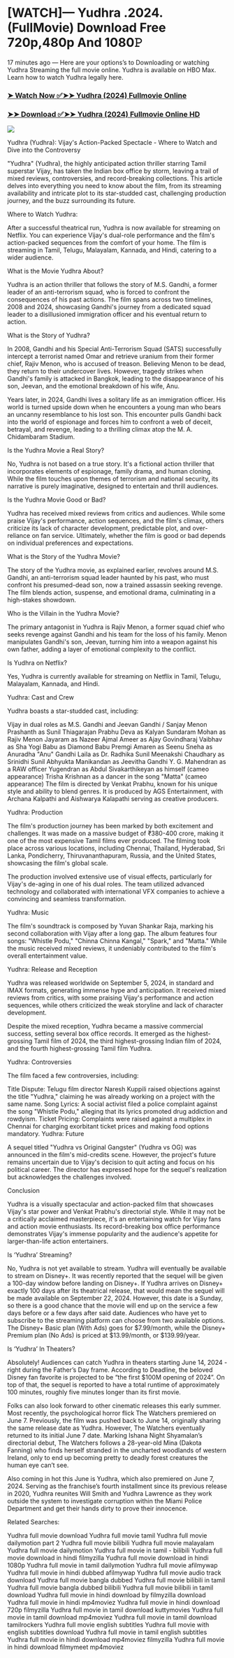 # [WATCH]— Yudhra .2024.(FullMovie) Download Free 720p,480p And 1080𝙿

17 minutes ago — Here are your options’s to Downloading or watching Yudhra Streaming the full movie online. Yudhra is available on HBO Max. Learn how to watch Yudhra legally here.


### [➤ Watch Now ✅➤➤ Yudhra (2024) Fullmovie Online](https://cutt.ly/seYtyFB8)

### [➤➤ Download ✅➤➤ Yudhra (2024) Fullmovie Online HD](https://cutt.ly/seYtyFB8)

<p dir="auto"><a href="https://cutt.ly/seYtyFB8" title="PLAY NOW" rel="nofollow"><img src="https://i.imgur.com/jhNGoEt.gif" style="max-width: 100%;"></a></p>

Yudhra (Yudhra): Vijay's Action-Packed Spectacle - Where to Watch and Dive into the Controversy

"Yudhra" (Yudhra), the highly anticipated action thriller starring Tamil superstar Vijay, has taken the Indian box office by storm, leaving a trail of mixed reviews, controversies, and record-breaking collections. This article delves into everything you need to know about the film, from its streaming availability and intricate plot to its star-studded cast, challenging production journey, and the buzz surrounding its future.

Where to Watch Yudhra:

After a successful theatrical run, Yudhra is now available for streaming on Netflix. You can experience Vijay's dual-role performance and the film's action-packed sequences from the comfort of your home. The film is streaming in Tamil, Telugu, Malayalam, Kannada, and Hindi, catering to a wider audience.

What is the Movie Yudhra About?

Yudhra is an action thriller that follows the story of M.S. Gandhi, a former leader of an anti-terrorism squad, who is forced to confront the consequences of his past actions. The film spans across two timelines, 2008 and 2024, showcasing Gandhi's journey from a dedicated squad leader to a disillusioned immigration officer and his eventual return to action.

What is the Story of Yudhra?

In 2008, Gandhi and his Special Anti-Terrorism Squad (SATS) successfully intercept a terrorist named Omar and retrieve uranium from their former chief, Rajiv Menon, who is accused of treason. Believing Menon to be dead, they return to their undercover lives. However, tragedy strikes when Gandhi's family is attacked in Bangkok, leading to the disappearance of his son, Jeevan, and the emotional breakdown of his wife, Anu.

Years later, in 2024, Gandhi lives a solitary life as an immigration officer. His world is turned upside down when he encounters a young man who bears an uncanny resemblance to his lost son. This encounter pulls Gandhi back into the world of espionage and forces him to confront a web of deceit, betrayal, and revenge, leading to a thrilling climax atop the M. A. Chidambaram Stadium.

Is the Yudhra Movie a Real Story?

No, Yudhra is not based on a true story. It's a fictional action thriller that incorporates elements of espionage, family drama, and human cloning. While the film touches upon themes of terrorism and national security, its narrative is purely imaginative, designed to entertain and thrill audiences.

Is the Yudhra Movie Good or Bad?

Yudhra has received mixed reviews from critics and audiences. While some praise Vijay's performance, action sequences, and the film's climax, others criticize its lack of character development, predictable plot, and over-reliance on fan service. Ultimately, whether the film is good or bad depends on individual preferences and expectations.

What is the Story of the Yudhra Movie?

The story of the Yudhra movie, as explained earlier, revolves around M.S. Gandhi, an anti-terrorism squad leader haunted by his past, who must confront his presumed-dead son, now a trained assassin seeking revenge. The film blends action, suspense, and emotional drama, culminating in a high-stakes showdown.

Who is the Villain in the Yudhra Movie?

The primary antagonist in Yudhra is Rajiv Menon, a former squad chief who seeks revenge against Gandhi and his team for the loss of his family. Menon manipulates Gandhi's son, Jeevan, turning him into a weapon against his own father, adding a layer of emotional complexity to the conflict.

Is Yudhra on Netflix?

Yes, Yudhra is currently available for streaming on Netflix in Tamil, Telugu, Malayalam, Kannada, and Hindi.

Yudhra: Cast and Crew

Yudhra boasts a star-studded cast, including:

Vijay in dual roles as M.S. Gandhi and Jeevan Gandhi / Sanjay Menon
Prashanth as Sunil Thiagarajan
Prabhu Deva as Kalyan Sundaram
Mohan as Rajiv Menon
Jayaram as Nazeer
Ajmal Ameer as Ajay Govindharaj
Vaibhav as Sha
Yogi Babu as Diamond Babu
Premgi Amaren as Seenu
Sneha as Anuradha "Anu" Gandhi
Laila as Dr. Radhika Sunil
Meenakshi Chaudhary as Srinidhi Sunil
Abhyukta Manikandan as Jeevitha Gandhi
Y. G. Mahendran as a RAW officer
Yugendran as Abdul
Sivakarthikeyan as himself (cameo appearance)
Trisha Krishnan as a dancer in the song "Matta" (cameo appearance)
The film is directed by Venkat Prabhu, known for his unique style and ability to blend genres. It is produced by AGS Entertainment, with Archana Kalpathi and Aishwarya Kalapathi serving as creative producers.

Yudhra: Production

The film's production journey has been marked by both excitement and challenges. It was made on a massive budget of ₹380-400 crore, making it one of the most expensive Tamil films ever produced. The filming took place across various locations, including Chennai, Thailand, Hyderabad, Sri Lanka, Pondicherry, Thiruvananthapuram, Russia, and the United States, showcasing the film's global scale.

The production involved extensive use of visual effects, particularly for Vijay's de-aging in one of his dual roles. The team utilized advanced technology and collaborated with international VFX companies to achieve a convincing and seamless transformation.

Yudhra: Music

The film's soundtrack is composed by Yuvan Shankar Raja, marking his second collaboration with Vijay after a long gap. The album features four songs: "Whistle Podu," "Chinna Chinna Kangal," "Spark," and "Matta." While the music received mixed reviews, it undeniably contributed to the film's overall entertainment value.

Yudhra: Release and Reception

Yudhra was released worldwide on September 5, 2024, in standard and IMAX formats, generating immense hype and anticipation. It received mixed reviews from critics, with some praising Vijay's performance and action sequences, while others criticized the weak storyline and lack of character development.

Despite the mixed reception, Yudhra became a massive commercial success, setting several box office records. It emerged as the highest-grossing Tamil film of 2024, the third highest-grossing Indian film of 2024, and the fourth highest-grossing Tamil film Yudhra.

Yudhra: Controversies

The film faced a few controversies, including:

Title Dispute: Telugu film director Naresh Kuppili raised objections against the title "Yudhra," claiming he was already working on a project with the same name.
Song Lyrics: A social activist filed a police complaint against the song "Whistle Podu," alleging that its lyrics promoted drug addiction and rowdyism.
Ticket Pricing: Complaints were raised against a multiplex in Chennai for charging exorbitant ticket prices and making food options mandatory.
Yudhra: Future

A sequel titled "Yudhra vs Original Gangster" (Yudhra vs OG) was announced in the film's mid-credits scene. However, the project's future remains uncertain due to Vijay's decision to quit acting and focus on his political career. The director has expressed hope for the sequel's realization but acknowledges the challenges involved.

Conclusion

Yudhra is a visually spectacular and action-packed film that showcases Vijay's star power and Venkat Prabhu's directorial style. While it may not be a critically acclaimed masterpiece, it's an entertaining watch for Vijay fans and action movie enthusiasts. Its record-breaking box office performance demonstrates Vijay's immense popularity and the audience's appetite for larger-than-life action entertainers.



Is ‘Yudhra’ Streaming?

No, Yudhra is not yet available to stream. Yudhra will eventually be available to stream on Disney+. It was recently reported that the sequel will be given a 100-day window before landing on Disney+. If Yudhra arrives on Disney+ exactly 100 days after its theatrical release, that would mean the sequel will be made available on September 22, 2024. However, this date is a Sunday, so there is a good chance that the movie will end up on the service a few days before or a few days after said date. Audiences who have yet to subscribe to the streaming platform can choose from two available options. The Disney+ Basic plan (With Ads) goes for $7.99/month, while the Disney+ Premium plan (No Ads) is priced at $13.99/month, or $139.99/year.

Is ‘Yudhra’ In Theaters?

Absolutely! Audiences can catch Yudhra in theaters starting June 14, 2024 - right during the Father’s Day frame. According to Deadline, the beloved Disney fan favorite is projected to be “the first $100M opening of 2024”. On top of that, the sequel is reported to have a total runtime of approximately 100 minutes, roughly five minutes longer than its first movie.

Folks can also look forward to other cinematic releases this early summer. Most recently, the psychological horror flick The Watchers premiered on June 7. Previously, the film was pushed back to June 14, originally sharing the same release date as Yudhra. However, The Watchers eventually returned to its initial June 7 date. Marking Ishana Night Shyamalan’s directorial debut, The Watchers follows a 28-year-old Mina (Dakota Fanning) who finds herself stranded in the uncharted woodlands of western Ireland, only to end up becoming pretty to deadly forest creatures the human eye can’t see.

Also coming in hot this June is Yudhra, which also premiered on June 7, 2024. Serving as the franchise’s fourth installment since its previous release in 2020, Yudhra reunites Will Smith and Yudhra Lawrence as they work outside the system to investigate corruption within the Miami Police Department and get their hands dirty to prove their innocence.


Related Searches:

Yudhra full movie download
Yudhra full movie tamil
Yudhra full movie dailymotion part 2
Yudhra full movie bilibili
Yudhra full movie malayalam
Yudhra full movie dailymotion
Yudhra full movie in tamil - bilibili
Yudhra full movie download in hindi filmyzilla
Yudhra full movie download in hindi 1080p
Yudhra full movie in tamil dailymotion
Yudhra full movie afilmywap
Yudhra full movie in hindi dubbed afilmywap
Yudhra full movie audio track download
Yudhra full movie bangla dubbed
Yudhra full movie bilibili in tamil
Yudhra full movie bangla dubbed bilibili
Yudhra full movie bilibili in tamil download
Yudhra full movie in hindi download by filmyzilla
download Yudhra full movie in hindi mp4moviez
Yudhra full movie in hindi download 720p filmyzilla
Yudhra full movie in tamil download kuttymovies
Yudhra full movie in tamil download mp4moviez
Yudhra full movie in tamil download tamilrockers
Yudhra full movie english subtitles
Yudhra full movie with english subtitles download
Yudhra full movie in tamil english subtitles
Yudhra full movie in hindi download mp4moviez filmyzilla
Yudhra full movie in hindi download filmymeet mp4moviez
